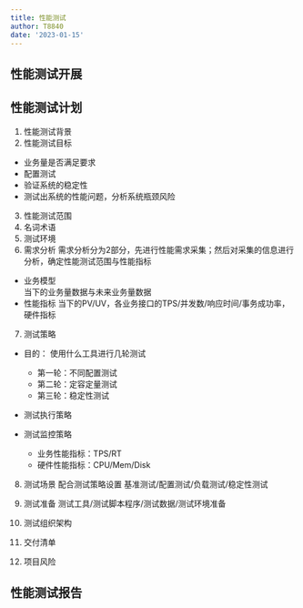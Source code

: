 ```yaml
---
title: 性能测试
author: T8840
date: '2023-01-15'
---
```




## 性能测试开展

## 性能测试计划
1. 性能测试背景
2. 性能测试目标
- 业务量是否满足要求
- 配置测试
- 验证系统的稳定性
- 测试出系统的性能问题，分析系统瓶颈风险
3. 性能测试范围
4. 名词术语
5. 测试环境
6. 需求分析
需求分析分为2部分，先进行性能需求采集；然后对采集的信息进行分析，确定性能测试范围与性能指标
- 业务模型  
当下的业务量数据与未来业务量数据
- 性能指标
当下的PV/UV，各业务接口的TPS/并发数/响应时间/事务成功率，硬件指标  
7. 测试策略
- 目的：
    使用什么工具进行几轮测试
    - 第一轮：不同配置测试
    - 第二轮：定容定量测试
    - 第三轮：稳定性测试

- 测试执行策略

- 测试监控策略
    - 业务性能指标：TPS/RT
    - 硬件性能指标：CPU/Mem/Disk

8. 测试场景
配合测试策略设置
基准测试/配置测试/负载测试/稳定性测试

9. 测试准备
测试工具/测试脚本程序/测试数据/测试环境准备

10. 测试组织架构

11. 交付清单

12. 项目风险


## 性能测试报告
